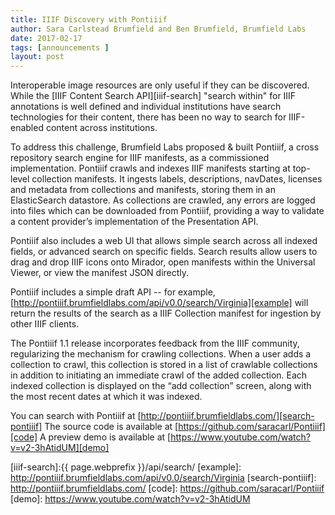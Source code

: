 ```yaml
---
title: IIIF Discovery with Pontiiif
author: Sara Carlstead Brumfield and Ben Brumfield, Brumfield Labs
date: 2017-02-17
tags: [announcements ]
layout: post
---
```


Interoperable image resources are only useful if they can be discovered. While the [IIIF Content Search API][iiif-search] "search within" for IIIF annotations is well defined and individual institutions have search technologies for their content, there has been no way to search for IIIF-enabled content across institutions.

To address this challenge, Brumfield Labs proposed & built Pontiiif, a cross repository search engine for IIIF manifests, as a commissioned implementation. Pontiiif crawls and indexes IIIF manifests starting at top-level collection manifests. It ingests labels, descriptions, navDates, licenses and metadata from collections and manifests, storing them in an ElasticSearch datastore. As collections are crawled, any errors are logged into files which can be downloaded from Pontiiif, providing a way to validate a content provider’s implementation of the Presentation API.

Pontiiif also includes a web UI that allows simple search across all indexed fields, or advanced search on specific fields. Search results allow users to drag and drop IIIF icons onto Mirador, open manifests within the Universal Viewer, or view the manifest JSON directly.

Pontiiif includes a simple draft API -- for example, [http://pontiiif.brumfieldlabs.com/api/v0.0/search/Virginia][example] will return the results of the search as a IIIF Collection manifest for ingestion by other IIIF clients.

The Pontiiif 1.1 release incorporates feedback from the IIIF community, regularizing the mechanism for crawling collections. When a user adds a collection to crawl, this collection is stored in a list of crawlable collections in addition to initiating an immediate crawl of the added collection. Each indexed collection is displayed on the “add collection” screen, along with the most recent dates at which it was indexed.

You can search with Pontiiif at [http://pontiiif.brumfieldlabs.com/][search-pontiiif]
The source code is available at [https://github.com/saracarl/Pontiiif][code]
A preview demo is available at [https://www.youtube.com/watch?v=v2-3hAtidUM][demo]

[iiif-search]:{{ page.webprefix }}/api/search/
[example]: http://pontiiif.brumfieldlabs.com/api/v0.0/search/Virginia
[search-pontiiif]: http://pontiiif.brumfieldlabs.com/
[code]: https://github.com/saracarl/Pontiiif
[demo]: https://www.youtube.com/watch?v=v2-3hAtidUM
